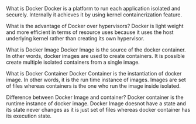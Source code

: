 What is Docker
Docker is a platform to run each application isolated and securely. Internally it
achieves it by using kernel containerization feature.

What is the advantage of Docker over hypervisors?
Docker is light weight and more efficient in terms of resource uses because it uses
the host underlying kernel rather than creating its own hypervisor. 

What is Docker Image
Docker Image is the source of the docker container. In other words, docker images are
used to create containers. It is possible create multiple isolated containers from a
single image.

What is Docker Container
Docker Container is the instantiation of docker image. In other words, it is the run
time instance of images. Images are set of files whereas containers is the one who
run the image inside isolated.

Difference between Docker Image and container?
Docker container is the runtime instance of docker image.
Docker Image doesnot have a state and its state never changes as it is just set of
files whereas docker container has its execution state.

